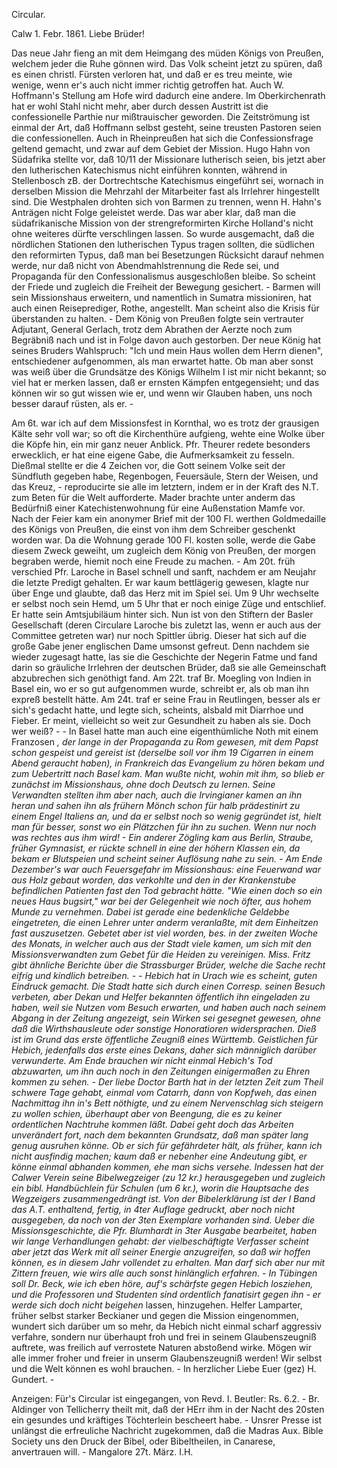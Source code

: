 Circular.

 Calw 1. Febr. 1861.
Liebe Brüder!

Das neue Jahr fieng an mit dem Heimgang des müden Königs von Preußen, welchem jeder die Ruhe gönnen wird. Das Volk scheint jetzt zu spüren, daß es einen christl. Fürsten verloren hat, und daß er es treu meinte, wie wenige, wenn er's auch nicht immer richtig getroffen hat. Auch W. Hoffmann's Stellung am Hofe wird dadurch eine andere. Im Oberkirchenrath hat er wohl Stahl nicht mehr, aber durch dessen Austritt ist die confessionelle Parthie nur mißtrauischer geworden. Die Zeitströmung ist einmal der Art, daß Hoffmann selbst gesteht, seine treusten Pastoren seien die confessionellen. Auch in Rheinpreußen hat sich die Confessionsfrage geltend gemacht, und zwar auf dem Gebiet der Mission. Hugo Hahn von Südafrika stellte vor, daß 10/11 der Missionare lutherisch seien, bis jetzt aber den lutherischen Katechismus nicht einführen konnten, während in Stellenbosch zB. der Dortrechtsche Katechismus eingeführt sei, wornach in derselben Mission die Mehrzahl der Mitarbeiter fast als Irrlehrer hingestellt sind. Die Westphalen drohten sich von Barmen zu trennen, wenn H. Hahn's Anträgen nicht Folge geleistet werde. Das war aber klar, daß man die südafrikanische Mission von der strengreformirten Kirche Holland's nicht ohne weiteres dürfte verschlingen lassen. So wurde ausgemacht, daß die nördlichen Stationen den lutherischen Typus tragen sollten, die südlichen den reformirten Typus, daß man bei Besetzungen Rücksicht darauf nehmen werde, nur daß nicht von Abendmahlstrennung die Rede sei, und Propaganda für den Confessionalismus ausgeschloßen bleibe. So scheint der Friede und zugleich die Freiheit der Bewegung gesichert. - Barmen will sein Missionshaus erweitern, und namentlich in Sumatra missioniren, hat auch einen Reiseprediger, Rothe, angestellt. Man scheint also die Krisis für überstanden zu halten. - Dem König von Preußen folgte sein vertrauter Adjutant, General Gerlach, trotz dem Abrathen der Aerzte noch zum Begräbniß nach und ist in Folge davon auch gestorben. Der neue König hat seines Bruders Wahlspruch: "Ich und mein Haus wollen dem Herrn dienen", entschiedener aufgenommen, als man erwartet hatte. Ob man aber sonst was weiß über die Grundsätze des Königs Wilhelm I ist mir nicht bekannt; so viel hat er merken lassen, daß er ernsten Kämpfen entgegensieht; und das können wir so gut wissen wie er, und wenn wir Glauben haben, uns noch besser darauf rüsten, als er. -

Am 6t. war ich auf dem Missionsfest in Kornthal, wo es trotz der grausigen Kälte sehr voll war; so oft die Kirchenthüre aufgieng, wehte eine Wolke über die Köpfe hin, ein mir ganz neuer Anblick. Pfr. Theurer redete besonders erwecklich, er hat eine eigene Gabe, die Aufmerksamkeit zu fesseln. Dießmal stellte er die 4 Zeichen vor, die Gott seinem Volke seit der Sündfluth gegeben habe, Regenbogen, Feuersäule, Stern der Weisen, und das Kreuz, - reproducirte sie alle im letztern, indem er in der Kraft des N.T. zum Beten für die Welt aufforderte. Mader brachte unter anderm das Bedürfniß einer Katechistenwohnung für eine Außenstation Mamfe vor. Nach der Feier kam ein anonymer Brief mit der 100 Fl. werthen Goldmedaille des Königs von Preußen, die einst von ihm dem Schreiber geschenkt worden war. Da die Wohnung gerade 100 Fl. kosten solle, werde die Gabe diesem Zweck geweiht, um zugleich dem König von Preußen, der morgen begraben werde, hiemit noch eine Freude zu machen. - Am 20t. früh verschied Pfr. Laroche in Basel schnell und sanft, nachdem er am Neujahr die letzte Predigt gehalten. Er war kaum bettlägerig gewesen, klagte nur über Enge und glaubte, daß das Herz mit im Spiel sei. Um 9 Uhr wechselte er selbst noch sein Hemd, um 5 Uhr that er noch einige Züge und entschlief. Er hatte sein Amtsjubiläum hinter sich. Nun ist von den Stiftern der Basler Gesellschaft (deren Circulare Laroche bis zuletzt las, wenn er auch aus der Committee getreten war) nur noch Spittler übrig. Dieser hat sich auf die große Gabe jener englischen Dame umsonst gefreut. Denn nachdem sie wieder zugesagt hatte, las sie die Geschichte der Negerin Fatme und fand darin so gräuliche Irrlehren der deutschen Brüder, daß sie alle Gemeinschaft abzubrechen sich genöthigt fand. Am 22t. traf Br. Moegling von Indien in Basel ein, wo er so gut aufgenommen wurde, schreibt er, als ob man ihn expreß bestellt hätte. Am 24t. traf er seine Frau in Reutlingen, besser als er sich's gedacht hatte, und legte sich, scheints, alsbald mit Diarrhoe und Fieber. Er meint, vielleicht so weit zur Gesundheit zu haben als sie. Doch wer weiß? - - In Basel hatte man auch eine eigenthümliche Noth mit einem Franzosen <Perret>*, der lange in der Propaganda zu Rom gewesen, mit dem Papst schon gespeist und gereist ist (derselbe soll vor ihm 19 Cigarren in einem Abend geraucht haben), in Frankreich das Evangelium zu hören bekam und zum Uebertritt nach Basel kam. Man wußte nicht, wohin mit ihm, so blieb er zunächst im Missionshaus, ohne doch Deutsch zu lernen. Seine Verwandten stellten ihm aber nach, auch die Irvingianer kamen an ihn heran und sahen ihn als frühern Mönch schon für halb prädestinirt zu einem Engel Italiens an, und da er selbst noch so wenig gegründet ist, hielt man für besser, sonst wo ein Plätzchen für ihn zu suchen. Wenn nur noch was rechtes aus ihm wird! - Ein anderer Zögling kam aus Berlin, Straube, früher Gymnasist, er rückte schnell in eine der höhern Klassen ein, da bekam er Blutspeien und scheint seiner Auflösung nahe zu sein. - Am Ende Dezember's war auch Feuersgefahr im Missionshaus: eine Feuerwand war aus Holz gebaut worden, das verkohlte und den in der Krankenstube befindlichen Patienten fast den Tod gebracht hätte. "Wie einen doch so ein neues Haus bugsirt," war bei der Gelegenheit wie noch öfter, aus hohem Munde zu vernehmen. Dabei ist gerade eine bedenkliche Geldebbe eingetreten, die einen Lehrer unter anderm veranlaßte, mit dem Einheitzen fast auszusetzen. Gebetet aber ist viel worden, bes. in der zweiten Woche des Monats, in welcher auch aus der Stadt viele kamen, um sich mit den Missionsverwandten zum Gebet für die Heiden zu vereinigen. Miss. Fritz gibt ähnliche Berichte über die Strassburger Brüder, welche die Sache recht eifrig und kindlich betreiben. - - Hebich hat in Urach wie es scheint, guten Eindruck gemacht. Die Stadt hatte sich durch einen Corresp. seinen Besuch verbeten, aber Dekan und Helfer bekannten öffentlich ihn eingeladen zu haben, weil sie Nutzen vom Besuch erwarten, und haben auch nach seinem Abgang in der Zeitung angezeigt, sein Wirken sei gesegnet gewesen, ohne daß die Wirthshausleute oder sonstige Honoratioren widersprachen. Dieß ist im Grund das erste öffentliche Zeugniß eines Württemb. Geistlichen für Hebich, jedenfalls das erste eines Dekans, daher sich männiglich darüber verwunderte. Am Ende brauchen wir nicht einmal Hebich's Tod abzuwarten, um ihn auch noch in den Zeitungen einigermaßen zu Ehren kommen zu sehen. - Der liebe Doctor Barth hat in der letzten Zeit zum Theil schwere Tage gehabt, einmal vom Catarrh, dann von Kopfweh, das einen Nachmittag ihn in's Bett nöthigte, und zu einem Nervenschlag sich steigern zu wollen schien, überhaupt aber von Beengung, die es zu keiner ordentlichen Nachtruhe kommen läßt. Dabei geht doch das Arbeiten unverändert fort, nach dem bekannten Grundsatz, daß man später lang genug ausruhen könne. Ob er sich für gefährdeter hält, als früher, kann ich nicht ausfindig machen; kaum daß er nebenher eine Andeutung gibt, er könne einmal abhanden kommen, ehe man sichs versehe. Indessen hat der Calwer Verein seine Bibelwegzeiger (zu 12 kr.) herausgegeben und zugleich ein bibl. Handbüchlein für Schulen (um 6 kr.), worin die Hauptsache des Wegzeigers zusammengedrängt ist. Von der Bibelerklärung ist der I Band das A.T. enthaltend, fertig, in 4ter Auflage gedruckt, aber noch nicht ausgegeben, da noch von der 3ten Exemplare vorhanden sind. Ueber die Missionsgeschichte, die Pfr. Blumhardt in 3ter Ausgabe bearbeitet, haben wir lange Verhandlungen gehabt: der vielbeschäftigte Verfasser scheint aber jetzt das Werk mit all seiner Energie anzugreifen, so daß wir hoffen können, es in diesem Jahr vollendet zu erhalten. Man darf sich aber nur mit Zittern freuen, wie wirs alle auch sonst hinlänglich erfahren. - In Tübingen soll Dr. Beck, wie ich eben höre, auf's schärfste gegen Hebich losziehen, und die Professoren und Studenten sind ordentlich fanatisirt gegen ihn - er werde sich doch nicht beigehen* lassen, hinzugehen. Helfer Lamparter, früher selbst starker Beckianer und gegen die Mission eingenommen, wundert sich darüber um so mehr, da Hebich nicht einmal scharf aggressiv verfahre, sondern nur überhaupt froh und frei in seinem Glaubenszeugniß auftrete, was freilich auf verrostete Naturen abstoßend wirke. Mögen wir alle immer froher und freier in unserm Glaubenszeugniß werden! Wir selbst und die Welt können es wohl brauchen. - In herzlicher Liebe
 Euer
 (gez) H. Gundert. -

Anzeigen: Für's Circular ist eingegangen, von Revd. I. Beutler: Rs. 6.2. - Br. Aldinger von Tellicherry theilt mit, daß der HErr ihm in der Nacht des 20sten ein gesundes und kräftiges Töchterlein bescheert habe. - Unsrer Presse ist unlängst die erfreuliche Nachricht zugekommen, daß die Madras Aux. Bible Society uns den Druck der Bibel, oder Bibeltheilen, in Canarese, anvertrauen will. - Mangalore 27t. März. I.H.
